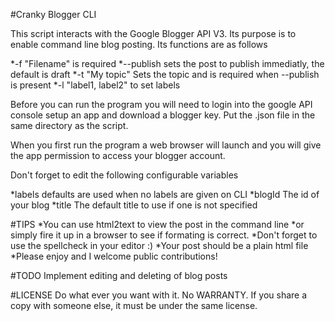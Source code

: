 #Cranky Blogger CLI

This script interacts with the Google Blogger API V3. Its purpose is to enable
command line blog posting. Its functions are as follows

*-f "Filename"        is required
*--publish            sets the post to publish immediatly, the default is draft
*-t "My topic"        Sets the topic and is required when --publish is present
*-l "label1, label2"  to set labels

Before you can run the program you will need to login into the google API
console setup an app and download a blogger key. Put the .json file in the same
directory as the script.

When you first run the program a web browser will launch and you will give the
app permission to access your blogger account.

Don't forget to edit the following configurable variables

*labels  defaults are used when no labels are given on CLI
*blogId  The id of your blog
*title   The default title to use if one is not specified

#TIPS
*You can use html2text to view the post in the command line 
*or simply fire it up in a browser to see if formating is correct.
*Don't forget to use the spellcheck in your editor :)
*Your post should be a plain html file
*Please enjoy and I welcome public contributions!

#TODO
Implement editing and deleting of blog posts


#LICENSE
Do what ever you want with it. No WARRANTY. If you share a copy with someone
else, it must be under the same license.
